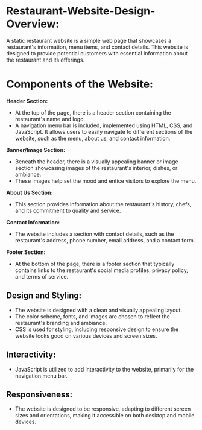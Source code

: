 # Restaurant-Website-Design-Overview:

A static restaurant website is a simple web page that showcases a restaurant's information, menu items, and contact details. This website is designed to provide potential customers with essential information about the restaurant and its offerings.

# Components of the Website:

**Header Section:**

* At the top of the page, there is a header section containing the restaurant's name and logo.
* A navigation menu bar is included, implemented using HTML, CSS, and JavaScript. It allows users to easily navigate to different sections of the website, such as the menu, about us, and contact information.

**Banner/Image Section:**

* Beneath the header, there is a visually appealing banner or image section showcasing images of the restaurant's interior, dishes, or ambiance.
* These images help set the mood and entice visitors to explore the menu.

**About Us Section:**

* This section provides information about the restaurant's history, chefs, and its commitment to quality and service.

**Contact Information:**

* The website includes a section with contact details, such as the restaurant's address, phone number, email address, and a contact form.

**Footer Section:**

* At the bottom of the page, there is a footer section that typically contains links to the restaurant's social media profiles, privacy policy, and terms of service.

## Design and Styling:

* The website is designed with a clean and visually appealing layout.
* The color scheme, fonts, and images are chosen to reflect the restaurant's branding and ambiance.
* CSS is used for styling, including responsive design to ensure the website looks good on various devices and screen sizes.

## Interactivity:

* JavaScript is utilized to add interactivity to the website, primarily for the navigation menu bar.

## Responsiveness:

* The website is designed to be responsive, adapting to different screen sizes and orientations, making it accessible on both desktop and mobile devices.

















